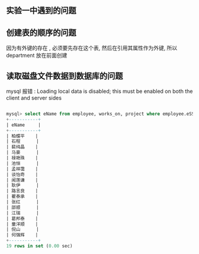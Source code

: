 ## 实验一中遇到的问题
## 创建表的顺序的问题
因为有外键的存在 , 必须要先存在这个表, 然后在引用其属性作为外键, 所以 department 放在前面创建
## 读取磁盘文件数据到数据库的问题

mysql 报错 : Loading local data is disabled; this must be enabled on both the client and server sides


``` sql

mysql> select eName from employee, works_on, project where employee.eSSN=works_on.eSSN and works_on.PNO=project.PNO and project.pName="SQL Project";
+-----------+
| eName     |
+-----------+
| 柏蝶平    |
| 石程      |
| 裴纯晶    |
| 马豪      |
| 禄艳珠    |
| 池恒      |
| 孟祥霭    |
| 谈怡奇    |
| 闻莲谦    |
| 耿伊      |
| 路言良    |
| 瞿泰承    |
| 张红      |
| 邵顺      |
| 江瑞      |
| 葛邦泰    |
| 童洋顺    |
| 倪山      |
| 何强辉    |
+-----------+
19 rows in set (0.00 sec)
```